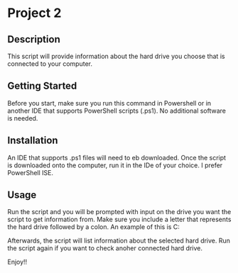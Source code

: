 # Project 2 

## Description

This script will provide information about the hard drive you choose that is connected to your computer.

## Getting Started
Before you start, make sure you run this command in Powershell or in another IDE that supports PowerShell scripts (.ps1). No additional software is needed.

## Installation

An IDE that supports .ps1 files will need to eb downloaded. Once the script is downloaded onto the computer, run it in the IDe of your choice. I prefer PowerShell ISE.

## Usage

Run the script and you will be prompted with input on the drive you want the script to get information from. Make sure you include a letter that represents the hard drive followed by a colon. An example of this is C:

Afterwards, the script will list information about the selected hard drive. Run the script again if you want to check anoher connected hard drive. 

Enjoy!!



